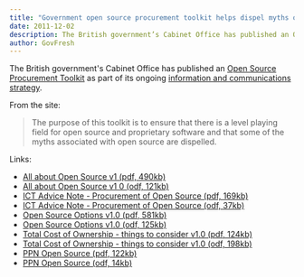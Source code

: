 ```yaml
---
title: "Government open source procurement toolkit helps dispel myths of OSS"
date: 2011-12-02
description: The British government’s Cabinet Office has published an Open Source Procurement Toolkit as part of its ongoing information and communications strategy.
author: GovFresh
---
```


The British government's Cabinet Office has published an <a href="http://www.cabinetoffice.gov.uk/resource-library/open-source-procurement-toolkit">Open Source Procurement Toolkit</a> as part of its ongoing <a href="http://www.cabinetoffice.gov.uk/content/government-ict-strategy">information and communications strategy</a>.

From the site:

<blockquote>The purpose of this toolkit is to ensure that there is a level playing field for open source and proprietary software and that some of the myths associated with open source are dispelled.</blockquote>

Links:

<ul><li><a href="http://www.cabinetoffice.gov.uk/sites/default/files/resources/All-about-Open-Source-v1.pdf">All about Open Source v1 (pdf, 490kb)</a></li><li><a href="http://www.cabinetoffice.gov.uk/sites/default/files/resources/All-about-Open-Source-v1.odt">All about Open Source v1 0 (odf, 121kb)</a></li><li><a href="http://www.cabinetoffice.gov.uk/sites/default/files/resources/ICT-Advice-Note-Procurement-of-Open-Source.pdf">ICT Advice Note - Procurement of Open Source (pdf, 169kb)</a></li><li><a href="http://www.cabinetoffice.gov.uk/sites/default/files/resources/ICT-Advice-Note-Procurement-of-Open-Source.odt">ICT Advice Note - Procurement of Open Source (odf, 37kb)</a></li><li><a href="http://www.cabinetoffice.gov.uk/sites/default/files/resources/Open-Source-Option-v1.pdf">Open Source Options v1.0 (pdf, 581kb)</a></li><li><a href="http://www.cabinetoffice.gov.uk/sites/default/files/resources/Open-Source-Options-v1.odt">Open Source Options v1.0 (odf, 125kb)</a></li><li><a href="http://www.cabinetoffice.gov.uk/sites/default/files/resources/Total-Cost-of-Ownership-things-to-consider-v1.pdf">Total Cost of Ownership - things to consider v1.0 (pdf, 124kb)</a></li><li><a href="http://www.cabinetoffice.gov.uk/sites/default/files/resources/Total-Cost-of-Ownership-things-to-consider-v1.odt">Total Cost of Ownership - things to consider v1.0 (odf, 198kb)</a></li><li><a href="http://www.cabinetoffice.gov.uk/sites/default/files/resources/PPN Open Source (pdf, 122kb).pdf">PPN Open Source (pdf, 122kb)</a></li><li><a href="http://www.cabinetoffice.gov.uk/sites/default/files/resources/PPN Open Source (odf, 14kb).odt">PPN Open Source (odf, 14kb)</a></li></ul>
